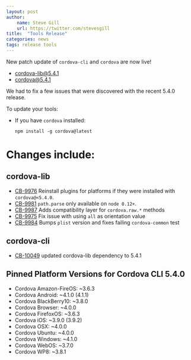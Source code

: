 ```yaml
---
layout: post
author:
    name: Steve Gill
    url: https://twitter.com/stevesgill
title:  "Tools Release"
categories: news
tags: release tools
---
```

New patch update of `cordova-cli` and `cordova` are now live!

* [cordova-lib@5.4.1](https://www.npmjs.org/package/cordova-lib)
* [cordova@5.4.1](https://www.npmjs.org/package/cordova)

We had to fix a few issues that were discovered with the recent 5.4.0 release.

To update your tools:

  * If you have `cordova` installed:

        npm install -g cordova@latest

<!--more-->
# Changes include:

## cordova-lib

* [CB-9976](https://issues.apache.org/jira/browse/CB-9976) Reinstall plugins for platforms if they were installed with `cordova@<5.4.0`. 
* [CB-9981](https://issues.apache.org/jira/browse/CB-9981) `path.parse` only available on `node 0.12+`.
* [CB-9987](https://issues.apache.org/jira/browse/CB-9987) Adds compatibility layer for `cordova.raw.*` methods
* [CB-9975](https://issues.apache.org/jira/browse/CB-9975) Fix issue with using `all` as orientation value
* [CB-9984](https://issues.apache.org/jira/browse/CB-9984) Bumps `plist` version and fixes failing `cordova-common` test

## cordova-cli

* [CB-10049](https://issues.apache.org/jira/browse/CB-10049) updated cordova-lib dependency to 5.4.1

## Pinned Platform Versions for **Cordova CLI 5.4.0**

* Cordova Amazon-FireOS: ~3.6.3
* Cordova Android: ~4.1.0 (4.1.1)
* Cordova BlackBerry10: ~3.8.0
* Cordova Browser: ~4.0.0
* Cordova FirefoxOS: ~3.6.3
* Cordova iOS: ~3.9.0 (3.9.2)
* Cordova OSX: ~4.0.0
* Cordova Ubuntu: ~4.0.0
* Cordova Windows: ~4.1.0
* Cordova WebOS: ~3.7.0
* Cordova WP8: ~3.8.1
